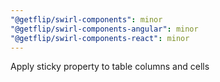 ```yaml
---
"@getflip/swirl-components": minor
"@getflip/swirl-components-angular": minor
"@getflip/swirl-components-react": minor
---
```


Apply sticky property to table columns and cells
